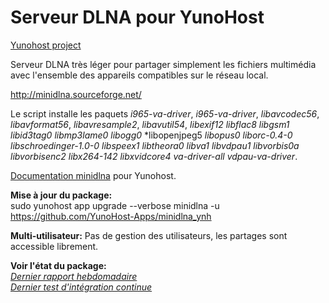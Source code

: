 Serveur DLNA pour YunoHost
==================

[Yunohost project](https://yunohost.org/#/)

Serveur DLNA très léger pour partager simplement les fichiers multimédia avec l'ensemble des appareils compatibles sur le réseau local.

http://minidlna.sourceforge.net/

Le script installe les paquets *i965-va-driver*, *i965-va-driver*, *libavcodec56*, *libavformat56*, *libavresample2*, *libavutil54*, *libexif12* *libflac8* *libgsm1* *libid3tag0* *libmp3lame0* *libogg0* *libopenjpeg5 *libopus0* *liborc-0.4-0* *libschroedinger-1.0-0* *libspeex1* *libtheora0* *libva1* *libvdpau1* *libvorbis0a* *libvorbisenc2* *libx264-142* *libxvidcore4* *va-driver-all* *vdpau-va-driver*.

[Documentation minidlna](https://yunohost.org/#/app_minidlna_fr) pour Yunohost.

**Mise à jour du package:**  
sudo yunohost app upgrade --verbose minidlna -u https://github.com/YunoHost-Apps/minidlna_ynh

**Multi-utilisateur:** Pas de gestion des utilisateurs, les partages sont accessible librement.

**Voir l'état du package:**  
*[Dernier rapport hebdomadaire](https://forum.yunohost.org/t/rapport-hebdomadaire-dintegration-continue/2297)*  
*[Dernier test d'intégration continue](https://ci-apps.yunohost.org/jenkins/job/minidlna%20%28Community%29/lastBuild/consoleFull)*
